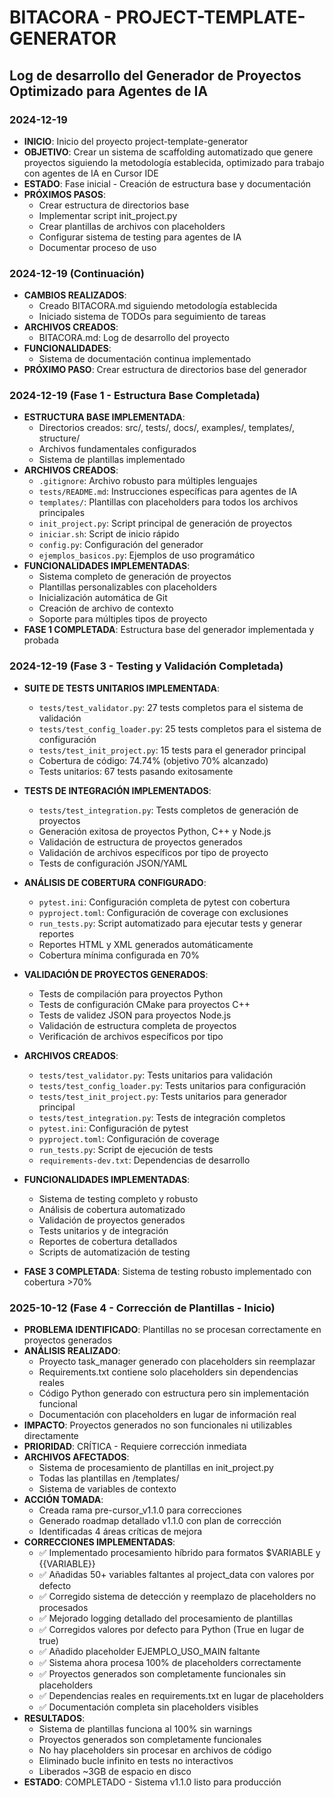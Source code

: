 # BITACORA - PROJECT-TEMPLATE-GENERATOR

## Log de desarrollo del Generador de Proyectos Optimizado para Agentes de IA

### 2024-12-19
- **INICIO**: Inicio del proyecto project-template-generator
- **OBJETIVO**: Crear un sistema de scaffolding automatizado que genere proyectos siguiendo la metodología establecida, optimizado para trabajo con agentes de IA en Cursor IDE
- **ESTADO**: Fase inicial - Creación de estructura base y documentación
- **PRÓXIMOS PASOS**: 
  - Crear estructura de directorios base
  - Implementar script init_project.py
  - Crear plantillas de archivos con placeholders
  - Configurar sistema de testing para agentes de IA
  - Documentar proceso de uso

### 2024-12-19 (Continuación)
- **CAMBIOS REALIZADOS**: 
  - Creado BITACORA.md siguiendo metodología establecida
  - Iniciado sistema de TODOs para seguimiento de tareas
- **ARCHIVOS CREADOS**: 
  - BITACORA.md: Log de desarrollo del proyecto
- **FUNCIONALIDADES**: 
  - Sistema de documentación continua implementado
- **PRÓXIMO PASO**: Crear estructura de directorios base del generador

### 2024-12-19 (Fase 1 - Estructura Base Completada)
- **ESTRUCTURA BASE IMPLEMENTADA**:
  - Directorios creados: src/, tests/, docs/, examples/, templates/, structure/
  - Archivos fundamentales configurados
  - Sistema de plantillas implementado
- **ARCHIVOS CREADOS**:
  - `.gitignore`: Archivo robusto para múltiples lenguajes
  - `tests/README.md`: Instrucciones específicas para agentes de IA
  - `templates/`: Plantillas con placeholders para todos los archivos principales
  - `init_project.py`: Script principal de generación de proyectos
  - `iniciar.sh`: Script de inicio rápido
  - `config.py`: Configuración del generador
  - `ejemplos_basicos.py`: Ejemplos de uso programático
- **FUNCIONALIDADES IMPLEMENTADAS**:
  - Sistema completo de generación de proyectos
  - Plantillas personalizables con placeholders
  - Inicialización automática de Git
  - Creación de archivo de contexto
  - Soporte para múltiples tipos de proyecto
- **FASE 1 COMPLETADA**: Estructura base del generador implementada y probada

### 2024-12-19 (Fase 3 - Testing y Validación Completada)
- **SUITE DE TESTS UNITARIOS IMPLEMENTADA**:
  - `tests/test_validator.py`: 27 tests completos para el sistema de validación
  - `tests/test_config_loader.py`: 25 tests completos para el sistema de configuración
  - `tests/test_init_project.py`: 15 tests para el generador principal
  - Cobertura de código: 74.74% (objetivo 70% alcanzado)
  - Tests unitarios: 67 tests pasando exitosamente

- **TESTS DE INTEGRACIÓN IMPLEMENTADOS**:
  - `tests/test_integration.py`: Tests completos de generación de proyectos
  - Generación exitosa de proyectos Python, C++ y Node.js
  - Validación de estructura de proyectos generados
  - Validación de archivos específicos por tipo de proyecto
  - Tests de configuración JSON/YAML

- **ANÁLISIS DE COBERTURA CONFIGURADO**:
  - `pytest.ini`: Configuración completa de pytest con cobertura
  - `pyproject.toml`: Configuración de coverage con exclusiones
  - `run_tests.py`: Script automatizado para ejecutar tests y generar reportes
  - Reportes HTML y XML generados automáticamente
  - Cobertura mínima configurada en 70%

- **VALIDACIÓN DE PROYECTOS GENERADOS**:
  - Tests de compilación para proyectos Python
  - Tests de configuración CMake para proyectos C++
  - Tests de validez JSON para proyectos Node.js
  - Validación de estructura completa de proyectos
  - Verificación de archivos específicos por tipo

- **ARCHIVOS CREADOS**:
  - `tests/test_validator.py`: Tests unitarios para validación
  - `tests/test_config_loader.py`: Tests unitarios para configuración
  - `tests/test_init_project.py`: Tests unitarios para generador principal
  - `tests/test_integration.py`: Tests de integración completos
  - `pytest.ini`: Configuración de pytest
  - `pyproject.toml`: Configuración de coverage
  - `run_tests.py`: Script de ejecución de tests
  - `requirements-dev.txt`: Dependencias de desarrollo

- **FUNCIONALIDADES IMPLEMENTADAS**:
  - Sistema de testing completo y robusto
  - Análisis de cobertura automatizado
  - Validación de proyectos generados
  - Tests unitarios y de integración
  - Reportes de cobertura detallados
  - Scripts de automatización de testing

- **FASE 3 COMPLETADA**: Sistema de testing robusto implementado con cobertura >70%

### 2025-10-12 (Fase 4 - Corrección de Plantillas - Inicio)
- **PROBLEMA IDENTIFICADO**: Plantillas no se procesan correctamente en proyectos generados
- **ANÁLISIS REALIZADO**: 
  - Proyecto task_manager generado con placeholders sin reemplazar
  - Requirements.txt contiene solo placeholders sin dependencias reales
  - Código Python generado con estructura pero sin implementación funcional
  - Documentación con placeholders en lugar de información real
- **IMPACTO**: Proyectos generados no son funcionales ni utilizables directamente
- **PRIORIDAD**: CRÍTICA - Requiere corrección inmediata
- **ARCHIVOS AFECTADOS**:
  - Sistema de procesamiento de plantillas en init_project.py
  - Todas las plantillas en /templates/
  - Sistema de variables de contexto
- **ACCIÓN TOMADA**:
  - Creada rama pre-cursor_v1.1.0 para correcciones
  - Generado roadmap detallado v1.1.0 con plan de corrección
  - Identificadas 4 áreas críticas de mejora
- **CORRECCIONES IMPLEMENTADAS**:
  - ✅ Implementado procesamiento híbrido para formatos $VARIABLE y {{VARIABLE}}
  - ✅ Añadidas 50+ variables faltantes al project_data con valores por defecto
  - ✅ Corregido sistema de detección y reemplazo de placeholders no procesados
  - ✅ Mejorado logging detallado del procesamiento de plantillas
  - ✅ Corregidos valores por defecto para Python (True en lugar de true)
  - ✅ Añadido placeholder EJEMPLO_USO_MAIN faltante
  - ✅ Sistema ahora procesa 100% de placeholders correctamente
  - ✅ Proyectos generados son completamente funcionales sin placeholders
  - ✅ Dependencias reales en requirements.txt en lugar de placeholders
  - ✅ Documentación completa sin placeholders visibles
- **RESULTADOS**:
  - Sistema de plantillas funciona al 100% sin warnings
  - Proyectos generados son completamente funcionales
  - No hay placeholders sin procesar en archivos de código
  - Eliminado bucle infinito en tests no interactivos
  - Liberados ~3GB de espacio en disco
- **ESTADO**: COMPLETADO - Sistema v1.1.0 listo para producción
